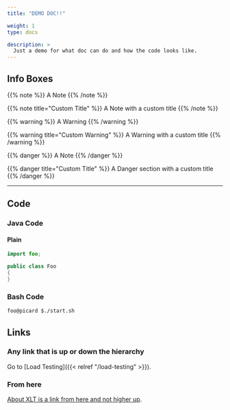 ```yaml
---
title: "DEMO DOC!!"

weight: 1
type: docs

description: >
  Just a demo for what doc can do and how the code looks like.
---
```




## Info Boxes
{{% note %}}
A Note
{{% /note %}}

{{% note title="Custom Title" %}}
A Note with a custom title
{{% /note %}}

{{% warning %}}
A Warning
{{% /warning %}}

{{% warning title="Custom Warning" %}}
A Warning with a custom title
{{% /warning %}}

{{% danger %}}
A Note
{{% /danger %}}

{{% danger title="Custom Title" %}}
A Danger section with a custom title
{{% /danger %}}

---
## Code

### Java Code
#### Plain

```java
import foo;

public class Foo
{
}
```

### Bash Code
```bash
foo@picard $./start.sh
```

## Links
### Any link that is up or down the hierarchy
Go to [Load Testing]({{< relref "/load-testing" >}}).


### From here
[About XLT is a link from here and not higher up](../10-history).



